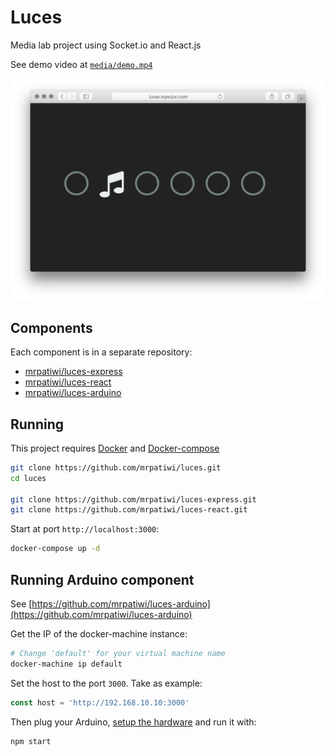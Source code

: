 # Luces

Media lab project using Socket.io and React.js

See demo video at [`media/demo.mp4`](.media/demo.mp4)

![preview](./media/preview.png)

## Components

Each component is in a separate repository:

* [mrpatiwi/luces-express](https://github.com/mrpatiwi/luces-express.git)
* [mrpatiwi/luces-react](https://github.com/mrpatiwi/luces-react.git)
* [mrpatiwi/luces-arduino](https://github.com/mrpatiwi/luces-arduino.git)

## Running

This project requires [Docker](https://www.docker.com/) and [Docker-compose](https://docs.docker.com/compose/)

```sh
git clone https://github.com/mrpatiwi/luces.git
cd luces

git clone https://github.com/mrpatiwi/luces-express.git
git clone https://github.com/mrpatiwi/luces-react.git
```

Start at port `http://localhost:3000`:

```sh
docker-compose up -d
```

## Running Arduino component

See [https://github.com/mrpatiwi/luces-arduino](https://github.com/mrpatiwi/luces-arduino)

Get the IP of the docker-machine instance:

```sh
# Change 'default' for your virtual machine name
docker-machine ip default
```

Set the host to the port `3000`. Take as example:

```js
const host = 'http://192.168.10.10:3000'
```

Then plug your Arduino, [setup the hardware](https://github.com/rwaldron/johnny-five/wiki/Getting-Started) and run it with:

```sh
npm start
```
